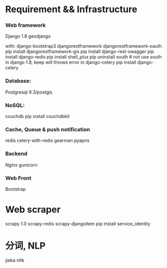 # Requirement && Infrastructure 
 
### Web framework
Django 1.8
geodjango

with:
django-bootstrap3
djangorestframework
djangorestframework-oauth
pip install djangorestframework-gis
pip install django-rest-swagger
pip install django-redis
pip install shell_plus
pip uninstall south # not use south in django 1.8, keep will throws error in django-celery
pip install django-celery

### Database:
Postgresql 9.3/postgis

### NoSQL:
couchdb
pip install couchdbkit

### Cache, Queue & push notification
redis
celery-with-redis
gearman
pyapns

### Backend
Nginx 
gunicorn

### Web Front
Bootstrap


# Web scraper
scrapy 1.0
scrapy-redis
scrapy-djangoitem
pip install service_identity

# 分词, NLP
jieba
nltk